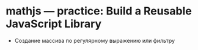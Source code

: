 # mathjs — practice: Build a Reusable JavaScript Library

- Создание массива по регулярному выражению или фильтру